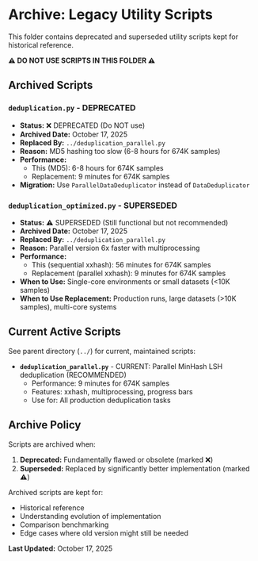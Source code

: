 # Archive: Legacy Utility Scripts

This folder contains deprecated and superseded utility scripts kept for historical reference.

**⚠️ DO NOT USE SCRIPTS IN THIS FOLDER ⚠️**

## Archived Scripts

### `deduplication.py` - DEPRECATED
- **Status:** ❌ DEPRECATED (Do NOT use)
- **Archived Date:** October 17, 2025
- **Replaced By:** `../deduplication_parallel.py`
- **Reason:** MD5 hashing too slow (6-8 hours for 674K samples)
- **Performance:** 
  - This (MD5): 6-8 hours for 674K samples
  - Replacement: 9 minutes for 674K samples
- **Migration:** Use `ParallelDataDeduplicator` instead of `DataDeduplicator`

### `deduplication_optimized.py` - SUPERSEDED
- **Status:** ⚠️ SUPERSEDED (Still functional but not recommended)
- **Archived Date:** October 17, 2025
- **Replaced By:** `../deduplication_parallel.py`
- **Reason:** Parallel version 6x faster with multiprocessing
- **Performance:**
  - This (sequential xxhash): 56 minutes for 674K samples
  - Replacement (parallel xxhash): 9 minutes for 674K samples
- **When to Use:** Single-core environments or small datasets (<10K samples)
- **When to Use Replacement:** Production runs, large datasets (>10K samples), multi-core systems

## Current Active Scripts

See parent directory (`../`) for current, maintained scripts:
- **`deduplication_parallel.py`** - CURRENT: Parallel MinHash LSH deduplication (RECOMMENDED)
  - Performance: 9 minutes for 674K samples
  - Features: xxhash, multiprocessing, progress bars
  - Use for: All production deduplication tasks

## Archive Policy

Scripts are archived when:
1. **Deprecated:** Fundamentally flawed or obsolete (marked ❌)
2. **Superseded:** Replaced by significantly better implementation (marked ⚠️)

Archived scripts are kept for:
- Historical reference
- Understanding evolution of implementation
- Comparison benchmarking
- Edge cases where old version might still be needed

**Last Updated:** October 17, 2025
